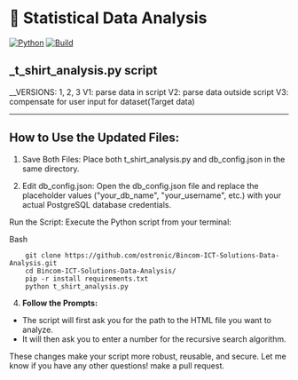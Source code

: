 # 📶 Statistical Data Analysis

[![Python](https://img.shields.io/badge/Python-3.x-blue.svg)](https://www.python.org/)
[![Build](https://img.shields.io/github/actions/workflow/status/ostronic/datasaver/python-app.yml?label=build)](https://github.com/ostronic/datasaver/actions)

 ## _t_shirt_analysis.py script 
__VERSIONS: 1, 2, 3
V1: parse data in script
V2: parse data outside script
V3: compensate for user input for dataset(Target data)

---

## How to Use the Updated Files:
1.  Save Both Files: Place both t_shirt_analysis.py and db_config.json in the same directory.

2.  Edit db_config.json: Open the db_config.json file and replace the placeholder values ("your_db_name", "your_username", etc.) with your actual PostgreSQL database credentials.

Run the Script: Execute the Python script from your terminal:

Bash
```
    git clone https://github.com/ostronic/Bincom-ICT-Solutions-Data-Analysis.git
    cd Bincom-ICT-Solutions-Data-Analysis/
    pip -r install requirements.txt
    python t_shirt_analysis.py
```
4.  **Follow the Prompts:**
* The script will first ask you for the path to the HTML file you want to analyze.
* It will then ask you to enter a number for the recursive search algorithm.

These changes make your script more robust, reusable, and secure. Let me know if you have any other questions! make a pull request.
